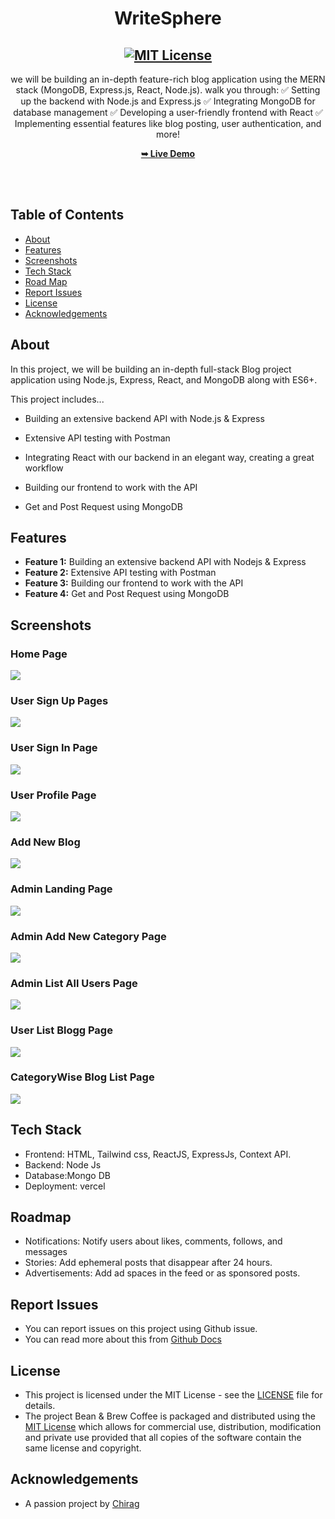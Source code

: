 <h1 align="center">WriteSphere</h1>

<div align="center">

<h2 align="center">
  <a href="LICENSE">
    <img src="https://github.com/SorcererChiragsingh/WriteSphere/blob/main/Images/MIT%20License.png" alt="MIT License" />
  </a>
</h2>

<p> 
we will be building an in-depth feature-rich blog application using the MERN stack (MongoDB, Express.js, React, Node.js).
walk you through:
✅ Setting up the backend with Node.js and Express.js
✅ Integrating MongoDB for database management
✅ Developing a user-friendly frontend with React
✅ Implementing essential features like blog posting, user authentication, and more!
</p>

<a href="" target="_blank"><strong>➥ Live Demo</strong></a>

</div> <br/><br/>

## Table of Contents

- [About](#about)
- [Features](#features)
- [Screenshots](#screenshots)
- [Tech Stack](#tech-stack)
- [Road Map](#roadmap)
- [Report Issues](#report-issues)
- [License](#license)
- [Acknowledgements](#acknowledgements)

## About

In this project, we will be building an in-depth full-stack Blog project application using Node.js, Express, React, and MongoDB along with ES6+. 

This project includes...

- Building an extensive backend API with Node.js & Express

- Extensive API testing with Postman

- Integrating React with our backend in an elegant way, creating a great workflow

- Building our frontend to work with the API

- Get and Post Request using MongoDB



## Features

- **Feature 1:** Building an extensive backend API with Nodejs & Express
- **Feature 2:** Extensive API testing with Postman
- **Feature 3:** Building our frontend to work with the API
- **Feature 4:** Get and Post Request using MongoDB

## Screenshots

### Home Page
![](https://github.com/SorcererChiragsingh/WriteSphere/blob/main/Images/UserLandingPage.png)

### User Sign Up Pages
![](https://github.com/SorcererChiragsingh/WriteSphere/blob/main/Images/SignUpPage.png)

### User Sign In Page
![](https://github.com/SorcererChiragsingh/WriteSphere/blob/main/Images/SignInPage.png)

### User Profile Page
![](https://github.com/SorcererChiragsingh/WriteSphere/blob/main/Images/UserProfileUpdationPage.png)

### Add New Blog
![](https://github.com/SorcererChiragsingh/WriteSphere/blob/main/Images/UserAdddNewBlog.png)

### Admin Landing Page
![](https://github.com/SorcererChiragsingh/WriteSphere/blob/main/Images/AdminLandingPage.png)

### Admin Add New Category Page
![](https://github.com/SorcererChiragsingh/WriteSphere/blob/main/Images/AdminAddNewBlogCategoryPage.png)

### Admin List All Users Page
![](https://github.com/SorcererChiragsingh/WriteSphere/blob/main/Images/AdminListAllUsersPage.png)

### User List Blogg Page
![](https://github.com/SorcererChiragsingh/WriteSphere/blob/main/Images/UserListBlogPage.png)

### CategoryWise Blog List Page
![](https://github.com/SorcererChiragsingh/WriteSphere/blob/main/Images/CategoryWiseBlogListPage.png)

## Tech Stack

- Frontend: HTML,  Tailwind css, ReactJS, ExpressJs, Context API.
- Backend: Node Js
- Database:Mongo DB
- Deployment: vercel


## Roadmap

 - Notifications: Notify users about likes, comments, follows, and messages
 - Stories: Add ephemeral posts that disappear after 24 hours.
 - Advertisements: Add ad spaces in the feed or as sponsored posts.

 ## Report Issues
- You can report issues on this project using Github issue.
- You can read more about this from [Github Docs](https://docs.github.com/en/issues/tracking-your-work-with-issues/creating-an-issue)

## License

- This project is licensed under the MIT License - see the [LICENSE](https://github.com/SorcererChiragsingh/WriteSphere?tab=MIT-1-ov-file) file for details.
- The project Bean & Brew Coffee is packaged and distributed using the [MIT License](https://choosealicense.com/licenses/mit/) which allows for commercial use, distribution, modification and private use provided that all copies of the software contain the same license and copyright.

## Acknowledgements

- A passion project by [Chirag](www.linkedin.com/in/chirag-singh-148993279)
